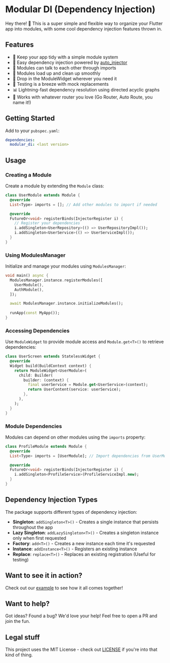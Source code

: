 # Modular DI (Dependency Injection)

Hey there! 👋 This is a super simple and flexible way to organize your Flutter app into modules, with some cool dependency injection features thrown in.

## Features

- 🎯 Keep your app tidy with a simple module system
- 💉 Easy dependency injection powered by [auto_injector](https://pub.dev/packages/auto_injector)
- 🔄 Modules can talk to each other through imports
- 🚀 Modules load up and clean up smoothly 
- 🎨 Drop in the ModuleWidget wherever you need it
- 🧪 Testing is a breeze with mock replacements
- 📊 Lightning-fast dependency resolution using directed acyclic graphs
- 🔌 Works with whatever router you love (Go Router, Auto Route, you name it!)

## Getting Started

Add to your `pubspec.yaml`:

```yaml
dependencies:
  modular_di: <last version>
```

## Usage

### Creating a Module

Create a module by extending the `Module` class:

```dart
class UserModule extends Module {
  @override
  List<Type> imports = []; // Add other modules to import if needed

  @override
  FutureOr<void> registerBinds(InjectorRegister i) {
    // Register your dependencies
    i.addSingleton<UserRepository>(() => UserRepositoryImpl());
    i.addSingleton<UserService>(() => UserServiceImpl());
  }
}
```

### Using ModulesManager

Initialize and manage your modules using `ModulesManager`:

```dart
void main() async {
  ModulesManager.instance.registerModules([
    UserModule(),
    AuthModule(),
  ]);

  await ModulesManager.instance.initializeModules();
  
  runApp(const MyApp());
}
```

### Accessing Dependencies

Use `ModuleWidget` to provide module access and `Module.get<T>()` to retrieve dependencies:

```dart
class UserScreen extends StatelessWidget {
  @override
  Widget build(BuildContext context) {
    return ModuleWidget<UserModule>(
      child: Builder(
        builder: (context) {
          final userService = Module.get<UserService>(context);
          return UserContent(service: userService);
        },
      ),
    );
  }
}
```

### Module Dependencies

Modules can depend on other modules using the `imports` property:

```dart
class ProfileModule extends Module {
  @override
  List<Type> imports = [UserModule]; // Import dependencies from UserModule

  @override
  FutureOr<void> registerBinds(InjectorRegister i) {
    i.addSingleton<ProfileService>(ProfileServiceImpl.new);
  }
}
```

## Dependency Injection Types

The package supports different types of dependency injection:

- **Singleton**: `addSingleton<T>()` - Creates a single instance that persists throughout the app
- **Lazy Singleton**: `addLazySingleton<T>()` - Creates a singleton instance only when first requested
- **Factory**: `add<T>()` - Creates a new instance each time it's requested
- **Instance**: `addInstance<T>()` - Registers an existing instance
- **Replace**: `replace<T>()` - Replaces an existing registration (Useful for testing)

## Want to see it in action?
Check out our [example](example) to see how it all comes together!

## Want to help?
Got ideas? Found a bug? We'd love your help! Feel free to open a PR and join the fun.

## Legal stuff
This project uses the MIT License - check out [LICENSE](LICENSE) if you're into that kind of thing.

